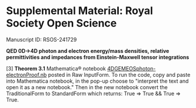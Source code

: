 # Supplemental Material: Royal Society Open Science

Manuscript ID: RSOS-241729

**QED 0D→4D photon and electron energy/mass densities, relative permittivities and impedances from Einstein-Maxwell tensor integrations**
 
[3] **Theorem 3.1** Mathematica® notebook [4DGEMEOSphoton-electronProof.nb](https://github.com/ehounder/SupplementaryMaterial/blob/main/4DGEMEOSphoton-electronProof.nb) posted in Raw InputForm. To run the code, copy and paste into Mathematica notebook, in the pop-up choose to "interpret the text and open it as a new notebook." Then in the new notebook convert the TraditionalForm to StandardForm which returns: True => True && True => True.
